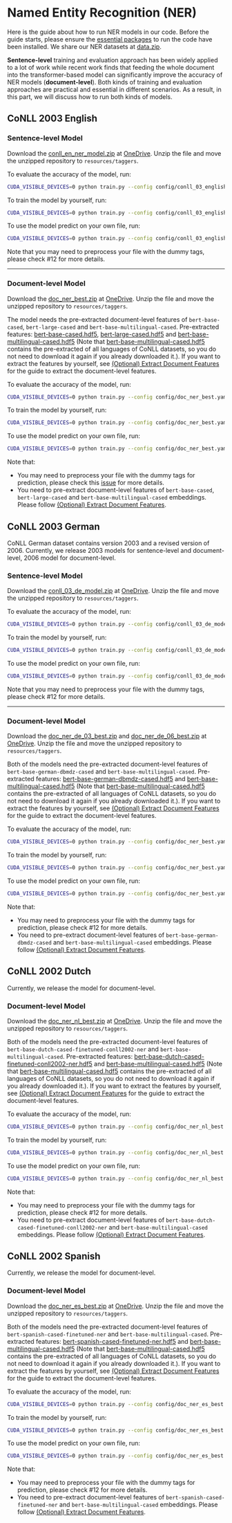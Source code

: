 # Named Entity Recognition (NER)
Here is the guide about how to run NER models in our code. Before the guide starts, please ensure the [essential packages](https://github.com/Alibaba-NLP/ACE#requirements) to run the code have been installed. We share our NER datasets at [data.zip](https://1drv.ms/u/s!Am53YNAPSsodg88m3q41pypnfHL8zg?e=2UNuGw).

**Sentence-level** training and evaluation approach has been widely applied to a lot of work while recent work finds that feeding the whole document into the transformer-based model can significantly improve the accuracy of NER models (**document-level**). Both kinds of training and evaluation approaches are practical and essential in different scenarios. As a result, in this part, we will discuss how to run both kinds of models.

## CoNLL 2003 English

### Sentence-level Model
Download the [conll_en_ner_model.zip](https://1drv.ms/u/s!Am53YNAPSsodg811rn6NoFbA2eFcww?e=sh7oJd) at [OneDrive](https://1drv.ms/u/s!Am53YNAPSsodg810NxHQcrJpcNIOig?e=FRsJNR). Unzip the file and move the unzipped repository to `resources/taggers`. 

To evaluate the accuracy of the model, run:
```bash
CUDA_VISIBLE_DEVICES=0 python train.py --config config/conll_03_english.yaml --test
```

To train the model by yourself, run:
```bash
CUDA_VISIBLE_DEVICES=0 python train.py --config config/conll_03_english.yaml
```

To use the model predict on your own file, run:
```bash
CUDA_VISIBLE_DEVICES=0 python train.py --config config/conll_03_english.yaml --parse --target_dir $dir --keep_order
```
Note that you may need to preprocess your file with the dummy tags, please check #12 for more details.

---

### Document-level Model
Download the [doc_ner_best.zip](https://1drv.ms/u/s!Am53YNAPSsodg9AuDfr4SYEfx27eVQ?e=QwEBQo) at [OneDrive](https://1drv.ms/u/s!Am53YNAPSsodg810NxHQcrJpcNIOig?e=FRsJNR). Unzip the file and move the unzipped repository to `resources/taggers`. 

The model needs the pre-extracted document-level features of `bert-base-cased`, `bert-large-cased` and `bert-base-multilingual-cased`. Pre-extracted features: [bert-base-cased.hdf5](https://1drv.ms/u/s!Am53YNAPSsodg9cb8ugrKUdK3Ra_fQ?e=whaLV0), [bert-large-cased.hdf5](https://1drv.ms/u/s!Am53YNAPSsodg9cYy2-kf7trqxIHaQ?e=vIfjMZ) and [bert-base-multilingual-cased.hdf5](https://1drv.ms/u/s!Am53YNAPSsodg9ccJzhEa1qMDjtBDw?e=eFNYf7) (Note that [bert-base-multilingual-cased.hdf5](https://1drv.ms/u/s!Am53YNAPSsodg9ccJzhEa1qMDjtBDw?e=eFNYf7) contains the pre-extracted of all languages of CoNLL datasets, so you do not need to download it again if you already downloaded it.). If you want to extract the features by yourself, see [(Optional) Extract Document Features](https://github.com/Alibaba-NLP/ACE#optional-extract-document-features) for the guide to extract the document-level features. 

To evaluate the accuracy of the model, run:
```bash
CUDA_VISIBLE_DEVICES=0 python train.py --config config/doc_ner_best.yaml --test
```

To train the model by yourself, run:
```bash
CUDA_VISIBLE_DEVICES=0 python train.py --config config/doc_ner_best.yaml
```

To use the model predict on your own file, run:
```bash
CUDA_VISIBLE_DEVICES=0 python train.py --config config/doc_ner_best.yaml --parse --target_dir $dir --keep_order
```
Note that:
 - You may need to preprocess your file with the dummy tags for prediction, please check this [issue](#12) for more details.
 - You need to pre-extract document-level features of `bert-base-cased`, `bert-large-cased` and `bert-base-multilingual-cased` embeddings. Please follow [(Optional) Extract Document Features](https://github.com/Alibaba-NLP/ACE#optional-extract-document-features).


## CoNLL 2003 German
CoNLL German dataset contains version 2003 and a revised version of 2006. Currently, we release 2003 models for sentence-level and document-level, 2006 model for document-level.

### Sentence-level Model
Download the [conll_03_de_model.zip](https://1drv.ms/u/s!Am53YNAPSsodg9cUbajQqiP0gvq_UQ?e=az1vdG) at [OneDrive](https://1drv.ms/u/s!Am53YNAPSsodg810NxHQcrJpcNIOig?e=FRsJNR). Unzip the file and move the unzipped repository to `resources/taggers`. 

To evaluate the accuracy of the model, run:
```bash
CUDA_VISIBLE_DEVICES=0 python train.py --config config/conll_03_de_model.yaml --test
```

To train the model by yourself, run:
```bash
CUDA_VISIBLE_DEVICES=0 python train.py --config config/conll_03_de_model.yaml
```

To use the model predict on your own file, run:
```bash
CUDA_VISIBLE_DEVICES=0 python train.py --config config/conll_03_de_model.yaml --parse --target_dir $dir --keep_order
```
Note that you may need to preprocess your file with the dummy tags, please check #12 for more details.

---

### Document-level Model
Download the [doc_ner_de_03_best.zip](https://1drv.ms/u/s!Am53YNAPSsodg9cVGGamr-oucXuMdA?e=B9hmN6) and [doc_ner_de_06_best.zip]() at [OneDrive](https://1drv.ms/u/s!Am53YNAPSsodg810NxHQcrJpcNIOig?e=FRsJNR). Unzip the file and move the unzipped repository to `resources/taggers`. 

Both of the models need the pre-extracted document-level features of `bert-base-german-dbmdz-cased` and `bert-base-multilingual-cased`. Pre-extracted features: [bert-base-german-dbmdz-cased.hdf5](https://1drv.ms/u/s!Am53YNAPSsodg9cXXwqPsONUgpedHw?e=pD58wC) and [bert-base-multilingual-cased.hdf5](https://1drv.ms/u/s!Am53YNAPSsodg9ccJzhEa1qMDjtBDw?e=eFNYf7) (Note that [bert-base-multilingual-cased.hdf5](https://1drv.ms/u/s!Am53YNAPSsodg9ccJzhEa1qMDjtBDw?e=eFNYf7) contains the pre-extracted of all languages of CoNLL datasets, so you do not need to download it again if you already downloaded it.). If you want to extract the features by yourself, see [(Optional) Extract Document Features](https://github.com/Alibaba-NLP/ACE#optional-extract-document-features) for the guide to extract the document-level features. 

To evaluate the accuracy of the model, run:
```bash
CUDA_VISIBLE_DEVICES=0 python train.py --config config/doc_ner_best.yaml --test
```

To train the model by yourself, run:
```bash
CUDA_VISIBLE_DEVICES=0 python train.py --config config/doc_ner_best.yaml
```

To use the model predict on your own file, run:
```bash
CUDA_VISIBLE_DEVICES=0 python train.py --config config/doc_ner_best.yaml --parse --target_dir $dir --keep_order
```
Note that:
 - You may need to preprocess your file with the dummy tags for prediction, please check #12 for more details.
 - You need to pre-extract document-level features of `bert-base-german-dbmdz-cased` and `bert-base-multilingual-cased` embeddings. Please follow [(Optional) Extract Document Features](https://github.com/Alibaba-NLP/ACE#optional-extract-document-features).


## CoNLL 2002 Dutch
Currently, we release the model for document-level.

### Document-level Model
Download the [doc_ner_nl_best.zip](https://1drv.ms/u/s!Am53YNAPSsodg9cWsBM-32n5wdcOSQ?e=mIUzDN) at [OneDrive](https://1drv.ms/u/s!Am53YNAPSsodg810NxHQcrJpcNIOig?e=FRsJNR). Unzip the file and move the unzipped repository to `resources/taggers`. 

Both of the models need the pre-extracted document-level features of `bert-base-dutch-cased-finetuned-conll2002-ner` and `bert-base-multilingual-cased`. Pre-extracted features: [bert-base-dutch-cased-finetuned-conll2002-ner.hdf5](https://1drv.ms/u/s!Am53YNAPSsodg9cark1_snG4kRDQ9w?e=cNb6pm) and [bert-base-multilingual-cased.hdf5](https://1drv.ms/u/s!Am53YNAPSsodg9ccJzhEa1qMDjtBDw?e=eFNYf7) (Note that [bert-base-multilingual-cased.hdf5](https://1drv.ms/u/s!Am53YNAPSsodg9ccJzhEa1qMDjtBDw?e=eFNYf7) contains the pre-extracted of all languages of CoNLL datasets, so you do not need to download it again if you already downloaded it.). If you want to extract the features by yourself, see [(Optional) Extract Document Features](https://github.com/Alibaba-NLP/ACE#optional-extract-document-features) for the guide to extract the document-level features. 

To evaluate the accuracy of the model, run:
```bash
CUDA_VISIBLE_DEVICES=0 python train.py --config config/doc_ner_nl_best.yaml --test
```

To train the model by yourself, run:
```bash
CUDA_VISIBLE_DEVICES=0 python train.py --config config/doc_ner_nl_best.yaml
```

To use the model predict on your own file, run:
```bash
CUDA_VISIBLE_DEVICES=0 python train.py --config config/doc_ner_nl_best.yaml --parse --target_dir $dir --keep_order
```
Note that:
 - You may need to preprocess your file with the dummy tags for prediction, please check #12 for more details.
 - You need to pre-extract document-level features of `bert-base-dutch-cased-finetuned-conll2002-ner` and `bert-base-multilingual-cased` embeddings. Please follow [(Optional) Extract Document Features](https://github.com/Alibaba-NLP/ACE#optional-extract-document-features).


## CoNLL 2002 Spanish
Currently, we release the model for document-level.

### Document-level Model
Download the [doc_ner_es_best.zip](https://1drv.ms/u/s!Am53YNAPSsodg9cTi-HkIfGWHK_DPA?e=qD5BPK) at [OneDrive](https://1drv.ms/u/s!Am53YNAPSsodg810NxHQcrJpcNIOig?e=FRsJNR). Unzip the file and move the unzipped repository to `resources/taggers`. 

Both of the models need the pre-extracted document-level features of `bert-spanish-cased-finetuned-ner` and `bert-base-multilingual-cased`. Pre-extracted features: [bert-spanish-cased-finetuned-ner.hdf5](https://1drv.ms/u/s!Am53YNAPSsodg9cark1_snG4kRDQ9w?e=cNb6pm) and [bert-base-multilingual-cased.hdf5](https://1drv.ms/u/s!Am53YNAPSsodg9ccJzhEa1qMDjtBDw?e=eFNYf7) (Note that [bert-base-multilingual-cased.hdf5](https://1drv.ms/u/s!Am53YNAPSsodg9ccJzhEa1qMDjtBDw?e=eFNYf7) contains the pre-extracted of all languages of CoNLL datasets, so you do not need to download it again if you already downloaded it.). If you want to extract the features by yourself, see [(Optional) Extract Document Features](https://github.com/Alibaba-NLP/ACE#optional-extract-document-features) for the guide to extract the document-level features. 

To evaluate the accuracy of the model, run:
```bash
CUDA_VISIBLE_DEVICES=0 python train.py --config config/doc_ner_es_best.yaml --test
```

To train the model by yourself, run:
```bash
CUDA_VISIBLE_DEVICES=0 python train.py --config config/doc_ner_es_best.yaml
```

To use the model predict on your own file, run:
```bash
CUDA_VISIBLE_DEVICES=0 python train.py --config config/doc_ner_es_best.yaml --parse --target_dir $dir --keep_order
```
Note that:
 - You may need to preprocess your file with the dummy tags for prediction, please check #12 for more details.
 - You need to pre-extract document-level features of `bert-spanish-cased-finetuned-ner` and `bert-base-multilingual-cased` embeddings. Please follow [(Optional) Extract Document Features](https://github.com/Alibaba-NLP/ACE#optional-extract-document-features).
